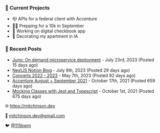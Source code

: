 ### 📌 Current Projects
- 📪 APIs for a federal client with Accenture
- 🏃🏼 Prepping for a 10k in September
- 🤑 Working on digital checkbook app
- 🏡 Decorating my apartment in IA

### 📝 Recent Posts

- [Juno: On demand microservice deployment](https://blog.mitchinson.dev/juno) - July 23rd, 2023 (Posted 15 days ago)
- [NextJS Notion Blog](https://blog.mitchinson.dev/blog-2023) - July 9th, 2023 (Posted 29 days ago)
- [Concerts 2022 - 2023](https://blog.mitchinson.dev/concerts-2023) - May 7th, 2023 (Posted 92 days ago)
- [Accenture August + September 2021](https://blog.mitchinson.dev/pillar/aug-sep-21) - October 17th, 2021 (Posted 659 days ago)
- [Mocking Classes with Jest and Typescript](https://blog.mitchinson.dev/jest-typescript-mocks) - October 1st, 2021 (Posted 675 days ago)

🌐 https://mitchinson.dev

💌 mitchinson.dev@gmail.com

🐦 [@115bwm](https://twitter.com/115bwm)